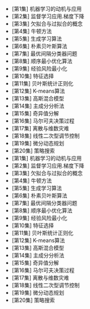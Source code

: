 - [第1集] 机器学习的动机与应用
- [第2集] 监督学习应用.梯度下降
- [第3集] 欠拟合与过拟合的概念
- [第4集] 牛顿方法
- [第5集] 生成学习算法
- [第6集] 朴素贝叶斯算法
- [第7集] 最优间隔分类器问题
- [第8集] 顺序最小优化算法
- [第9集] 经验风险最小化
- [第10集] 特征选择
- [第11集] 贝叶斯统计正则化
- [第12集] K-means算法
- [第13集] 高斯混合模型
- [第14集] 主成分分析法
- [第15集] 奇异值分解
- [第16集] 马尔可夫决策过程
- [第17集] 离散与维数灾难
- [第18集] 线性二次型调节控制
- [第19集] 微分动态规划
- [第20集] 策略搜索
- [第1集] 机器学习的动机与应用
- [第2集] 监督学习应用.梯度下降
- [第3集] 欠拟合与过拟合的概念
- [第4集] 牛顿方法
- [第5集] 生成学习算法
- [第6集] 朴素贝叶斯算法
- [第7集] 最优间隔分类器问题
- [第8集] 顺序最小优化算法
- [第9集] 经验风险最小化
- [第10集] 特征选择
- [第11集] 贝叶斯统计正则化
- [第12集] K-means算法
- [第13集] 高斯混合模型
- [第14集] 主成分分析法
- [第15集] 奇异值分解
- [第16集] 马尔可夫决策过程
- [第17集] 离散与维数灾难
- [第18集] 线性二次型调节控制
- [第19集] 微分动态规划
- [第20集] 策略搜索